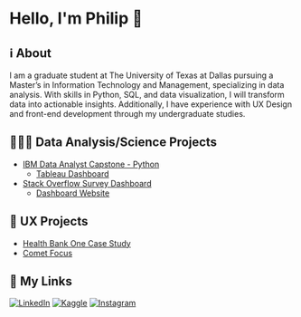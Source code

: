 <h1>Hello, I'm Philip 👋 </h1> 

<h2>ℹ️ About</h2>

I am a graduate student at The University of Texas at Dallas pursuing a Master’s in Information Technology and Management, specializing in data analysis. With skills in Python, SQL, and data visualization, I will transform data into actionable insights. Additionally, I have experience with UX Design and front-end development through my undergraduate studies.

<h2>👨🏻‍💻 Data Analysis/Science Projects</h2>

* [IBM Data Analyst Capstone - Python](https://github.com/FaiLuReH3Ro/ibm-da-capstone-py)
  * [Tableau Dashboard](https://public.tableau.com/app/profile/philip.nguyen3093/viz/SurveyResultsDashboard_17555489432820/CurrentTechnologyUsage)
* [Stack Overflow Survey Dashboard](https://github.com/FaiLuReH3Ro/dev-survey-dashboard)
  * [Dashboard Website](https://dev-survey-dashboard.onrender.com/)
<!--
<h2>🖥️ Software Engineer Projects</h2>

<p>Coming Soon...</p>
-->

<h2>📱 UX Projects</h2>

<ul>
  <li><a href="https://github.com/FaiLuReH3Ro/health-bank-one">Health Bank One Case Study</a></li>
  <li><a href="https://github.com/FaiLuReH3Ro/comet-focus">Comet Focus</a></li>
</ul>

<h2>🔗 My Links</h2>

[![LinkedIn](https://img.shields.io/badge/LinkedIn-0077B5?style=for-the-badge&logo=linkedin&logoColor=white)](https://www.linkedin.com/in/philip-n-nguyen/)
[![Kaggle](https://img.shields.io/badge/Kaggle-20BEFF?style=for-the-badge&logo=Kaggle&logoColor=white)](https://www.kaggle.com/failureh3ro)
[![Instagram](https://img.shields.io/badge/Instagram-E4405F?style=for-the-badge&logo=instagram&logoColor=white)](https://www.instagram.com/philbear_/)

